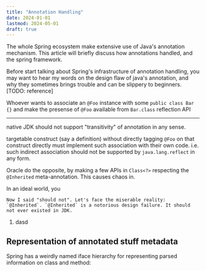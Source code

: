 ```yaml
---
title: "Annotation Handling"
date: 2024-01-01
lastmod: 2024-05-01
draft: true
---
```


The whole Spring ecosystem make extensive use of Java's annotation mechanism. This article will briefly discuss how annotations handled, and the spring framework.

Before start talking about Spring's infrastructure of annotation handling, you may want to hear my words on the design flaw of java's annotation, and why they sometimes brings trouble and can be slippery to beginners. [TODO: reference]

<!--

-->

Whoever wants to associate an `@Foo` instance with some `public class Bar {}` and make the presense of `@Foo` available from `Bar.class` reflection API 

---

native JDK should not support "transitivity" of annotation in any sense.


targetable construct (say a  definition) without directly tagging `@Foo` on that construct directly must implement such association with their own code. i.e. such indirect association should not be supported by `java.lang.reflect` in any form.

Oracle do the opposite, by making a few APIs in `Class<?>` respecting the `@Inherited` meta-annotation.
This causes chaos in.

 In an ideal world, you 

    Now I said "should not". Let's face the miserable reality: `@Inherited`. `@Inherited` is a notorious design failure. It should not ever existed in JDK.

1. dasd

## Representation of annotated stuff metadata

Spring has a weirdly named iface hierarchy for representing parsed information on class and method:

```yml
